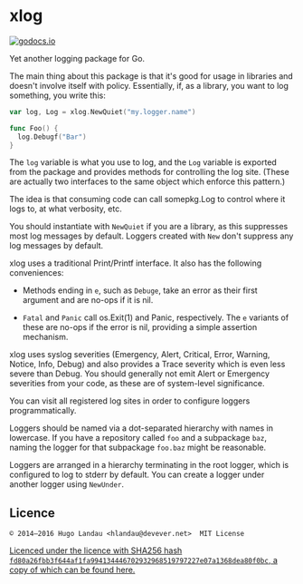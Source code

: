 # xlog

[![godocs.io](https://godocs.io/github.com/hlandau/xlog?status.svg)](https://godocs.io/github.com/hlandau/xlog)

Yet another logging package for Go.

The main thing about this package is that it's good for usage in libraries and
doesn't involve itself with policy. Essentially, if, as a library, you want to
log something, you write this:

```go
var log, Log = xlog.NewQuiet("my.logger.name")

func Foo() {
  log.Debugf("Bar")
}
```

The `log` variable is what you use to log, and the `Log` variable is exported
from the package and provides methods for controlling the log site. (These are
actually two interfaces to the same object which enforce this pattern.)

The idea is that consuming code can call somepkg.Log to control where it logs
to, at what verbosity, etc.

You should instantiate with `NewQuiet` if you are a library, as this suppresses
most log messages by default. Loggers created with `New` don't suppress
any log messages by default.

xlog uses a traditional Print/Printf interface. It also has the following
conveniences:

  - Methods ending in `e`, such as `Debuge`, take an error as their first
    argument and are no-ops if it is nil.

  - `Fatal` and `Panic` call os.Exit(1) and Panic, respectively.
    The `e` variants of these are no-ops if the error is nil, providing
    a simple assertion mechanism.

xlog uses syslog severities (Emergency, Alert, Critical, Error, Warning,
Notice, Info, Debug) and also provides a Trace severity which is even less
severe than Debug. You should generally not emit Alert or Emergency severities
from your code, as these are of system-level significance.

You can visit all registered log sites in order to configure loggers
programmatically.

Loggers should be named via a dot-separated hierarchy with names in lowercase.
If you have a repository called `foo` and a subpackage `baz`, naming the logger
for that subpackage `foo.baz` might be reasonable.

Loggers are arranged in a hierarchy terminating in the root logger, which is
configured to log to stderr by default. You can create a logger under another
logger using `NewUnder`.

## Licence

    © 2014—2016 Hugo Landau <hlandau@devever.net>  MIT License

[Licenced under the licence with SHA256 hash
`fd80a26fbb3f644af1fa994134446702932968519797227e07a1368dea80f0bc`, a copy of
which can be found
here.](https://raw.githubusercontent.com/hlandau/acme/master/_doc/COPYING.MIT)
